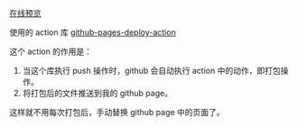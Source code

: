 [在线预览](https://woai3c.github.io/github-actions-demo)

使用的 action 库 [github-pages-deploy-action](https://github.com/JamesIves/github-pages-deploy-action)

这个 action 的作用是：
1. 当这个库执行 push 操作时，github 会自动执行 action 中的动作，即打包操作。
2. 将打包后的文件推送到我的 github page。

这样就不用每次打包后，手动替换 github page 中的页面了。
